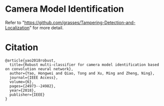 # Camera Model Identification


Refer to "https://github.com/grasses/Tampering-Detection-and-Localization" for more detail.


# Citation
```
@article{yao2018robust,
  title={Robust multi-classifier for camera model identification based on convolution neural network},
  author={Yao, Hongwei and Qiao, Tong and Xu, Ming and Zheng, Ning},
  journal={IEEE Access},
  volume={6},
  pages={24973--24982},
  year={2018},
  publisher={IEEE}
}
```
